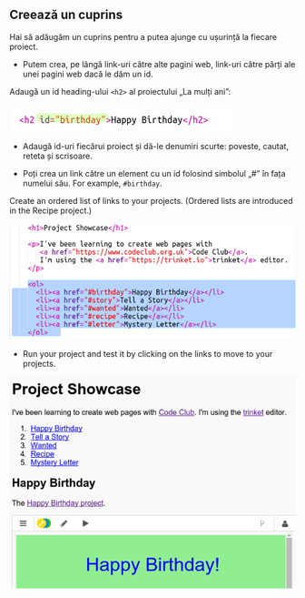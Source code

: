 ## Creează un cuprins

Hai să adăugăm un cuprins pentru a putea ajunge cu ușurință la fiecare proiect.

+ Putem crea, pe lângă link-uri către alte pagini web, link-uri către părți ale unei pagini web dacă le dăm un id. 

Adaugă un id heading-ului `<h2>` al proiectului „La mulți ani”:

![screenshot](images/showcase-id.png)

+ Adaugă id-uri fiecărui proiect și dă-le denumiri scurte: poveste, cautat, reteta și scrisoare.

+ Poți crea un link către un element cu un id folosind simbolul „#” în fața numelui său. For example, `#birthday`.

Create an ordered list of links to your projects. (Ordered lists are introduced in the Recipe project.)

![screenshot](images/showcase-list.png)

+ Run your project and test it by clicking on the links to move to your projects. 

![screenshot](images/showcase-list-output.png)